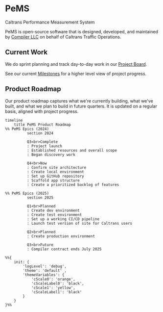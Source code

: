 # PeMS

Caltrans Performance Measurement System

PeMS is open-source software that is designed, developed, and maintained by [Compiler LLC](https://compiler.la) on behalf of Caltrans Traffic Operations.

## Current Work

We do sprint planning and track day-to-day work in our [Project Board](https://github.com/orgs/compilerla/projects/3/views/1).

See our current [Milestones](https://github.com/compilerla/pems/milestones) for a higher level view of project progress.

## Product Roadmap

Our product roadmap captures what we're currently building, what we've built, and what we plan to build in future quarters. It is updated on a regular basis, aligned with project progress.

```mermaid
timeline
    title PeMS Product Roadmap
%% PeMS Epics (2024)
          section 2024

          Q3<br>Complete
          : Project launch
          : Established resources and overall scope
          : Began discovery work

          Q4<br>Now
          : Confirm site architecture
          : Create local environment
          : Set up GitHub repository
          : Scaffold app structure
          : Create a prioritized backlog of features

%% PeMS Epics (2025)
          section 2025

          Q1<br>Planned
          : Create dev environment
          : Create test environment
          : Set up a working CI/CD pipeline
          : Launch test version of site for Caltrans users

          Q2<br>Planned
          : Create production environment

          Q3<br>Future
          : Compiler contract ends July 2025

%%{
    init: {
        'logLevel': 'debug',
        'theme': 'default' ,
        'themeVariables': {
            'cScale0': 'orange',
            'cScaleLabel0': 'black',
            'cScale1': 'yellow',
            'cScaleLabel1': 'black'
        }
    }
}%%
```
